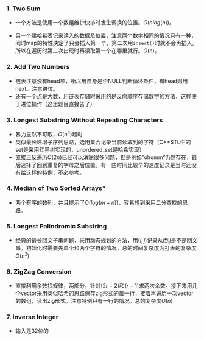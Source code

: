 ### 1. Two Sum

- 一个方法是使用一个数组维护快排时发生调换的位置。$O(nlog(n))$。

- 另一个建哈希表记录读入的数据及位置，注意两个数字相同的情况只有一种，同时map的特性决定了只会插入第一个，第二次用`insert()`时就不会再插入。所以在遍历时第二次出现时再读取第一个在哪里就行。$O(n)$。

### 2. Add Two Numbers 

- 链表注意没有head项，所以用自身是否NULL判断循环条件，有head则用next。注意进位。
- 还有一个点是大数，用链表存储时采用的是反向顺序存储数字的方法，这样便于进位操作（这里题目直接告了）

### 3. Longest Substring Without Repeating Characters

- 暴力显然不可取，$O(n^4)$超时
- 类似最长递增子序列思路，选用集合记录当前读取到的字符（C++STL中的set是采用红黑树实现的，unordered_set是哈希实现）
- 直接正反遍历$O(2n)$已经可以消除很多问题，但是例如”ohomm“仍然存在，最后选择了回到重复的字母之后位置。有一些时间比较早的速度记录是当时还没有给这样的特例，不必参考。

###  4. Median of Two Sorted Arrays*

- 两个有序的数列，并且提示了$O(log(m+n))$，容易想到采用二分查找的思路。

### 5.  Longest Palindromic Substring

- 经典的最长回文子串问题，采用动态规划的方法，用$(i,j)$记录从$i$到$j$是不是回文串。初始化时需要先单个和两个字符的情况，总的时间复杂度为打表的复杂度$O(n^2)$

### 6. ZigZag Conversion

- 直接利用余数找规律，两部分，针对$(2r-2)$和$(r-1)$求两次余数。接下来用几个vector采用类似哈希的思路保存zig形式的每一行，接着再遍历一次vector的数组，读出zig形式。注意特例只有一行的情况。总的复杂度$O(n)$

### 7. Inverse Integer

- 输入是32位的